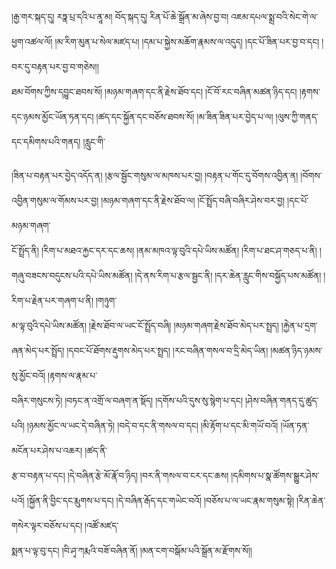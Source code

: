 ﻿  
།རྒྱ་གར་སྐད་དུ། རཏྣ་པྲ་དའི་པ་ནཱ་མ། བོད་སྐད་དུ། རིན་པོ་ཆེ་སྒྲོན་མ་ཞེས་བྱ་བ། འཇམ་དཔལ་སྨྲ་བའི་སེང་གེ་ལ་ཕྱག་འཚལ་ལོ། །མ་རིག་མུན་པ་སེལ་མཛད་པ། །དམ་པ་སྐྱེས་མཆོག་རྣམས་ལ་འདུད། །དང་པོ་ཟིན་པར་བྱ་བ་དང། །བར་དུ་བརྟན་པར་བྱ་བ་གཅེས།།  
ཐམ་བོགས་ཀྱིས་དབྱུང་ཐབས་སོ། །མཉམ་གཞག་དང་ནི་རྗེས་ཐོབ་དང། །ངོ་བོ་རང་བཞིན་མཚན་ཉིད་དང། །རྟགས་དང་ཉམས་མྱོང་ཡོན་ཏན་དང། །ཚད་དང་སྐྱོན་དང་བཅོས་ཐབས་སོ། །མ་ཟིན་ཟིན་པར་བྱེད་པ་ལ། །ལུས་ཀྱི་གནད་དང་དམིགས་པའི་གནད། །རླུང་གི་  
  
།ཟིན་པ་བརྟན་པར་བྱེད་འདོད་ན། །རྩལ་སྦྱོང་གསུམ་ལ་མཁས་པར་བྱ། །བརྟན་པ་གོང་དུ་བོགས་འབྱིན་ན། །བོགས་འབྱིན་གསུམ་ལ་གོམས་པར་བྱ། །མཉམ་གཞག་དང་ནི་རྗེས་ཐོབ་ལ། །ངོ་སྤྲོད་བཞི་བཞིར་ཤེས་བར་བྱ། །དང་པོ་མཉམ་གཞག་  
ངོ་སྤྲོད་ནི། །རིག་པ་མཐའ་རྐྱང་དར་དང་ཆས། །ནམ་མཁའ་ལྟ་བུའི་དཔེ་ཡིས་མཚོན། །རིག་པ་ཐང་ཤ་གཅད་པ་ནི། །གཞུ་བཟངས་བདུངས་པའི་དཔེ་ཡིས་མཚོན། །དེ་ནས་རིག་པ་རྩལ་སྦྱང་ནི། །དར་ཆེན་རླུང་གིས་བསྐྱོད་པས་མཚོན། །རིག་པ་རྗེན་པར་གཞག་པ་ནི། །གཉུག་  
མ་ལྟ་བུའི་དཔེ་ཡིས་མཚོན། །རྗེས་ཐོབ་ལ་ཡང་ངོ་སྤྲོད་བཞི། །མཉམ་གཞག་རྗེས་ཐོབ་མེད་པར་སྤྲད། །རྐྱེན་པ་དྲག་ཞན་མེད་པར་སྤྲོད། །དབང་པོ་ཐོགས་རྡུགས་མེད་པར་སྤྲད། །རང་བཞིན་གསལ་བ་དྲི་མེད་ཡིན། །མཚན་ཉིད་ཉམས་སུ་མྱོང་བའོ། །རྟགས་ལ་རྣམ་པ་  
བཞིར་གསུངས་ཏེ། །བཏང་ན་འགྲོ་ལ་བཞག་ན་སྡོད། །དགོས་པའི་དུས་སུ་སྙེག་པ་དང། །ཤེས་བཞིན་གནད་དུ་ཚུད་པའི། །ཉམས་མྱོང་ལ་ཡང་དེ་བཞིན་ཏེ། །བདེ་བ་དང་ནི་གསལ་བ་དང། །མི་རྟོག་པ་དང་མི་གཡོ་བའོ། །ཡོན་ཏན་མངོན་པར་ཤེས་པ་འཆར། །ཚད་ནི་  
རྩ་བ་བརྟན་པ་དང། །དེ་བཞིན་རྩེ་མོ་རྣོ་བ་ཉིད། །བར་ནི་གསལ་བ་ངར་དང་ཆས། །དམིགས་པ་སྣ་ཚོགས་སྒྱུར་ཤེས་པའོ། །སྐྱོན་ནི་བྱིང་དང་རྨུགས་པ་དང། །དེ་བཞིན་རྒོད་དང་གཡེང་བའོ། །བཅོས་པ་ལ་ཡང་རྣམ་གསུམ་སྟེ། །རིན་ཆེན་གསེར་ལྟར་བཅོས་པ་དང། །འཚོ་མཛད་  
སྨན་པ་ལྟ་བུ་དང། །བི་ཤྭ་ཀརྨའི་བཟོ་བཞིན་ནོ། །མན་ངག་བསྒོམ་པའི་སྒྲོན་མ་རྫོགས་སོ།།  
  
  
